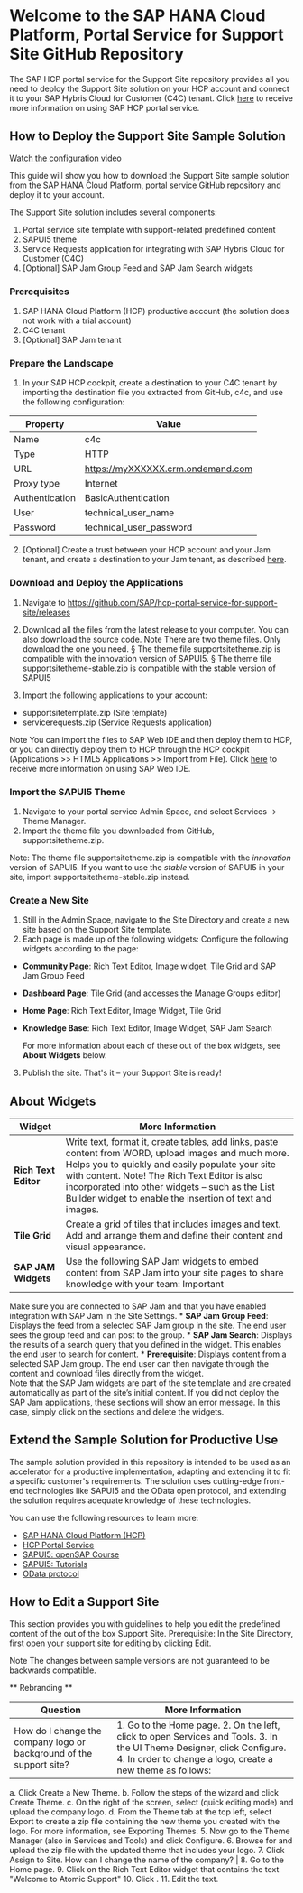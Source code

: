 # Welcome to the SAP HANA Cloud Platform, Portal Service for Support Site GitHub Repository
 
The SAP HCP portal service for the Support Site repository provides all you need to deploy the Support Site solution on your HCP account and connect it to your SAP Hybris Cloud for Customer (C4C) tenant. Click [here](https://hcp.sap.com/capabilities/ux/cloud-portal.html) to receive more information on using SAP HCP portal service.
 
## How to Deploy the Support Site Sample Solution
 
[Watch the configuration video](https://youtu.be/wikqPJQ_LKY)
 
This guide will show you how to download the Support Site sample solution from the SAP HANA Cloud Platform, portal service GitHub repository and deploy it to your account.
 
The Support Site solution includes several components:
 
1. Portal service site template with support-related predefined content
2. SAPUI5 theme
3. Service Requests application for integrating with SAP Hybris Cloud for Customer (C4C)
4. [Optional] SAP Jam Group Feed and SAP Jam Search widgets 
 
### Prerequisites
 
1. SAP HANA Cloud Platform (HCP) productive account (the solution does not work with a trial account)
2. C4C tenant
3. [Optional] SAP Jam tenant
 
### Prepare the Landscape
 
1. In your SAP HCP cockpit, create a destination to your C4C tenant by importing the destination file you extracted from GitHub, c4c, and use the following configuration:
  
  Property | Value
  --- | ---
  Name | c4c
  Type | HTTP
  URL | https://myXXXXXX.crm.ondemand.com
  Proxy type | Internet
  Authentication | BasicAuthentication
  User | technical_user_name
  Password | technical_user_password
 
2. [Optional] Create a trust between your HCP account and your Jam tenant, and create a destination to your Jam tenant, as described [here](https://help.hana.ondemand.com/cloud_portal/frameset.htm?9b529041d0fe470d9c7c795eb4038e7a.html).
 
### Download and Deploy the Applications
 
1. Navigate to https://github.com/SAP/hcp-portal-service-for-support-site/releases
2. Download all the files from the latest release to your computer. You can also download the source code.
   Note
   There are two theme files.  Only download the one you need. 
   §	The theme file supportsitetheme.zip is compatible with the innovation version of SAPUI5. 
   §	The theme file supportsitetheme-stable.zip is compatible with the stable version of SAPUI5

3. Import the following applications to your account:
 * supportsitetemplate.zip (Site template)
 * servicerequests.zip (Service Requests application)
  
  Note
  You can import the files to SAP Web IDE and then deploy them to HCP, or you can directly deploy them to HCP through the HCP cockpit (Applications >> HTML5 Applications >> Import from File). Click [here](https://help.hana.ondemand.com/webide/frameset.htm?344e8c91e33b4ae8b4032709c45776a3.html) to receive more information on using SAP Web IDE.
 
### Import the SAPUI5 Theme
 
1. Navigate to your portal service Admin Space, and select Services -> Theme Manager.
2. Import the theme file you downloaded from GitHub, supportsitetheme.zip.
 
  Note: The theme file supportsitetheme.zip is compatible with the *innovation* version of SAPUI5. If you want to use the *stable* version of SAPUI5 in your site, import supportsitetheme-stable.zip instead.
 
### Create a New Site
 
1. Still in the Admin Space, navigate to the Site Directory and create a new site based on the Support Site template.
2. Each page is made up of the following widgets:  Configure the following widgets according to the page:
* **Community Page**:  Rich Text Editor, Image widget, Tile Grid and SAP Jam Group Feed
* **Dashboard Page**: Tile Grid (and accesses the Manage Groups editor)
* **Home Page**: Rich Text Editor, Image Widget, Tile Grid
* **Knowledge Base**: Rich Text Editor, Image Widget, SAP Jam Search
 
  For more information about each of these out of the box widgets, see **About Widgets**  below.
 
3. Publish the site.  That's it – your Support Site is ready!
 
## About Widgets
Widget | More Information
------ | ----------------
**Rich Text Editor** | Write text, format it, create tables, add links, paste content from WORD, upload images and much more. Helps you to quickly and easily populate your site with content. Note! The Rich Text Editor is also incorporated into other widgets – such as the List Builder widget to enable the insertion of text and images.
**Tile Grid** | Create a grid of tiles that includes images and text. Add and arrange them and define their content and visual appearance.
**SAP JAM Widgets** | Use the following SAP Jam widgets to embed content from SAP Jam into your site pages to share knowledge with your team:  Important 
Make sure you are connected to SAP Jam and that you have enabled integration with SAP Jam in the Site Settings. * **SAP Jam Group Feed**: Displays the feed from a selected SAP Jam group in the site. The end user sees the group feed and can post to the group.   * **SAP Jam Search**: Displays the results of a search query that you defined in the widget. This enables the end user to search for content.   * **Prerequisite**:  Displays content from a selected SAP Jam group. The end user can then navigate through the content and download files directly from the widget.  
    Note that the SAP Jam widgets are part of the site template and are created automatically as part of the site’s initial content. If you did not deploy the SAP Jam applications, these sections will show an error message. In this case, simply click on the sections and delete the widgets.
 
 
## Extend the Sample Solution for Productive Use
 
The sample solution provided in this repository is intended to be used as an accelerator for a productive implementation, adapting and extending it to fit a specific customer's requirements. The solution uses cutting-edge front-end technologies like SAPUI5 and the OData open protocol, and extending the solution requires adequate knowledge of these technologies.
 
You can use the following resources to learn more:
* [SAP HANA Cloud Platform (HCP)](https://hcp.sap.com/developers.html)
* [HCP Portal Service](https://help.hana.ondemand.com/cloud_portal/frameset.htm)
* [SAPUI5: openSAP Course](https://open.sap.com/courses/ui51)
* [SAPUI5: Tutorials](https://sapui5.hana.ondemand.com/)
* [OData protocol](http://www.odata.org/)

## How to Edit a Support Site

This section provides you with guidelines to help you edit the predefined content of the out of the box Support Site. 
Prerequisite:  In the Site Directory, first open your support site for editing by clicking Edit.

Note
The changes between sample versions are not guaranteed to be backwards compatible.

** Rebranding **

Question | More Information
-------- | ----------------
How do I change the company logo or background of the support site? | 1.	Go to the Home page. 2.	On the left, click   to open Services and Tools. 3.	In the UI Theme Designer, click Configure. 4.	In order to change a logo, create a new theme as follows:
 a.	Click Create a New Theme.
 b.	Follow the steps of the wizard and click Create Theme.
 c.	On the right of the screen, select   (quick editing mode) and upload the company logo. 
 d.	From the Theme tab at the top left, select Export to create a zip file containing the new theme you created with the logo.
 For more information, see Exporting Themes. 
  5.	Now go to the Theme Manager (also in Services and Tools) and click Configure.
  6.	Browse for and upload the zip file with the updated theme that includes your logo.
  7.	Click Assign to Site.
How can I change the name of the company? | 8.	Go to the Home page. 
  9.	Click on the Rich Text Editor widget that contains the text "Welcome to Atomic Support" 
  10.	Click .
  11.	Edit the text.
